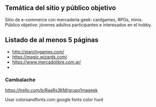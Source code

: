 ## Temática del sitio y público objetivo

Sitio de e-commerce con mercadería geek: cardgames, RPGs, minis.
Público objetivo: jóvenes adultos participantes e interesados en el hobby.

## Listado de al menos 5 páginas

- http://starcitygames.com/
- https://magic.wizards.com/
- https://www.mercadolibre.com.ar/
- 

### Cambalache

https://trello.com/b/RaaRs3KM/grupo1mageek

Usar colorsandfonts.com
google fonts
color hunt
